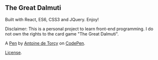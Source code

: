 The Great Dalmuti
-----------------
Built with React, ES6, CSS3 and JQuery. Enjoy!

Disclaimer: This is a personal project to learn front-end programming. I do not own the rights to the card game "The Great Dalmuti".

A [Pen](https://codepen.io/adetorcy/pen/GzKLvN) by [Antoine de Torcy](https://codepen.io/adetorcy) on [CodePen](https://codepen.io).

[License](https://codepen.io/adetorcy/pen/GzKLvN/license).